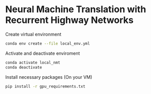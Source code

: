 # Neural Machine Translation with Recurrent Highway Networks

Create virtual environment
```bash
conda env create --file local_env.yml
```

Activate and deactivate enviroment
```bash
conda activate local_nmt
conda deactivate
```

Install necessary packages (On your VM)
```bash
pip install -r gpu_requirements.txt
```
